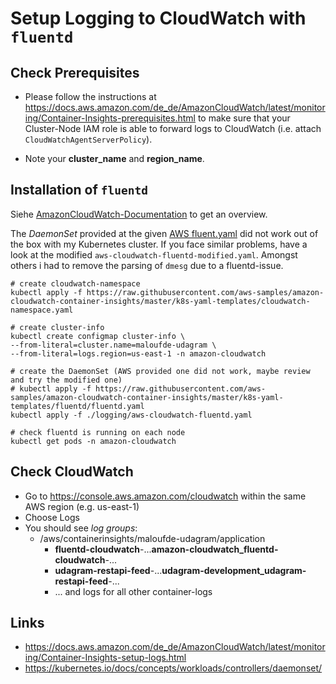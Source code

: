 # Setup Logging to CloudWatch with `fluentd`

## Check Prerequisites
* Please follow the instructions at https://docs.aws.amazon.com/de_de/AmazonCloudWatch/latest/monitoring/Container-Insights-prerequisites.html to
make sure that your Cluster-Node IAM role is able to forward logs to CloudWatch (i.e. attach `CloudWatchAgentServerPolicy`).

* Note your **cluster_name** and **region_name**.

## Installation of  `fluentd`
Siehe [AmazonCloudWatch-Documentation](https://docs.aws.amazon.com/de_de/AmazonCloudWatch/latest/monitoring/Container-Insights-setup-logs.html) 
to get an overview. 

The _DaemonSet_ provided at the given [AWS fluent.yaml](https://raw.githubusercontent.com/aws-samples/amazon-cloudwatch-container-insights/master/k8s-yaml-templates/fluentd/fluentd.yaml) did not work out of the box 
with my Kubernetes cluster. If you face similar problems, have a look at the modified `aws-cloudwatch-fluentd-modified.yaml`. Amongst others i had to remove the parsing of `dmesg` due to a fluentd-issue. 

```
# create cloudwatch-namespace
kubectl apply -f https://raw.githubusercontent.com/aws-samples/amazon-cloudwatch-container-insights/master/k8s-yaml-templates/cloudwatch-namespace.yaml

# create cluster-info
kubectl create configmap cluster-info \
--from-literal=cluster.name=maloufde-udagram \
--from-literal=logs.region=us-east-1 -n amazon-cloudwatch

# create the DaemonSet (AWS provided one did not work, maybe review and try the modified one)
# kubectl apply -f https://raw.githubusercontent.com/aws-samples/amazon-cloudwatch-container-insights/master/k8s-yaml-templates/fluentd/fluentd.yaml
kubectl apply -f ./logging/aws-cloudwatch-fluentd.yaml

# check fluentd is running on each node
kubectl get pods -n amazon-cloudwatch
```
## Check CloudWatch
* Go to https://console.aws.amazon.com/cloudwatch within the same AWS region (e.g. us-east-1)
* Choose Logs 
* You should see _log groups_:
  * /aws/containerinsights/maloufde-udagram/application
    * **fluentd-cloudwatch**-...**amazon-cloudwatch_fluentd-cloudwatch**-...
    * **udagram-restapi-feed**-...**udagram-development_udagram-restapi-feed**-...
    * ... and logs for all other container-logs


## Links
* https://docs.aws.amazon.com/de_de/AmazonCloudWatch/latest/monitoring/Container-Insights-setup-logs.html
* https://kubernetes.io/docs/concepts/workloads/controllers/daemonset/
